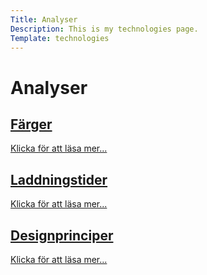 ```yaml
---
Title: Analyser
Description: This is my technologies page.
Template: technologies
---
```

Analyser
=================

<div class="box box1">
    <a href="%base_url%?analysis/01_colors">
        <h2>Färger</h2>
        <p>Klicka för att läsa mer...</p>
    </a>
</div>

<div class="box box2">
    <a href="%base_url%?analysis/02_load">
        <h2>Laddningstider</h2>
        <p>Klicka för att läsa mer...</p>
    </a>
</div>

<div class="box box3">
    <a href="%base_url%?analysis/03_designprincip">
        <h2>Designprinciper</h2>
        <p>Klicka för att läsa mer...</p>
    </a>
</div>
